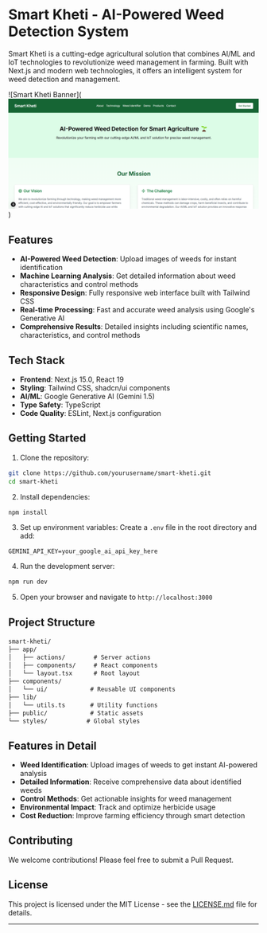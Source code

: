 # Smart Kheti - AI-Powered Weed Detection System

Smart Kheti is a cutting-edge agricultural solution that combines AI/ML and IoT technologies to revolutionize weed management in farming. Built with Next.js and modern web technologies, it offers an intelligent system for weed detection and management.

![Smart Kheti Banner](![alt text](image.png))

## Features

- **AI-Powered Weed Detection**: Upload images of weeds for instant identification
- **Machine Learning Analysis**: Get detailed information about weed characteristics and control methods
- **Responsive Design**: Fully responsive web interface built with Tailwind CSS
- **Real-time Processing**: Fast and accurate weed analysis using Google's Generative AI
- **Comprehensive Results**: Detailed insights including scientific names, characteristics, and control methods

## Tech Stack

- **Frontend**: Next.js 15.0, React 19
- **Styling**: Tailwind CSS, shadcn/ui components
- **AI/ML**: Google Generative AI (Gemini 1.5)
- **Type Safety**: TypeScript
- **Code Quality**: ESLint, Next.js configuration

## Getting Started

1. Clone the repository:
```bash
git clone https://github.com/yourusername/smart-kheti.git
cd smart-kheti
```

2. Install dependencies:
```bash
npm install
```

3. Set up environment variables:
Create a `.env` file in the root directory and add:
```env
GEMINI_API_KEY=your_google_ai_api_key_here
```

4. Run the development server:
```bash
npm run dev
```

5. Open your browser and navigate to `http://localhost:3000`

## Project Structure

```
smart-kheti/
├── app/
│   ├── actions/        # Server actions
│   ├── components/     # React components
│   └── layout.tsx      # Root layout
├── components/
│   └── ui/            # Reusable UI components
├── lib/
│   └── utils.ts       # Utility functions
├── public/            # Static assets
└── styles/           # Global styles
```

## Features in Detail

- **Weed Identification**: Upload images of weeds to get instant AI-powered analysis
- **Detailed Information**: Receive comprehensive data about identified weeds
- **Control Methods**: Get actionable insights for weed management
- **Environmental Impact**: Track and optimize herbicide usage
- **Cost Reduction**: Improve farming efficiency through smart detection

## Contributing

We welcome contributions! Please feel free to submit a Pull Request.

## License

This project is licensed under the MIT License - see the [LICENSE.md](LICENSE.md) file for details.

---
